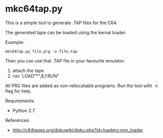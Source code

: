 mkc64tap.py
===========

This is a simple tool to generate .TAP files for the C64.

The generated tape can be loaded using the kernal loader.

Example:

    mkc64tap.py file.prg -o file.tap


Then you can use that .TAP file in your favourite emulator:

  1. attach the tape
  2. run `LOAD"*",8,1:RUN"

All PRG files are added as non-rellocatable programs. Run the
tool with `-h` flag for help.

Requirements:

  - Python 2.7

References:

  - http://c64tapes.org/dokuwiki/doku.php?id=loaders:rom_loader


